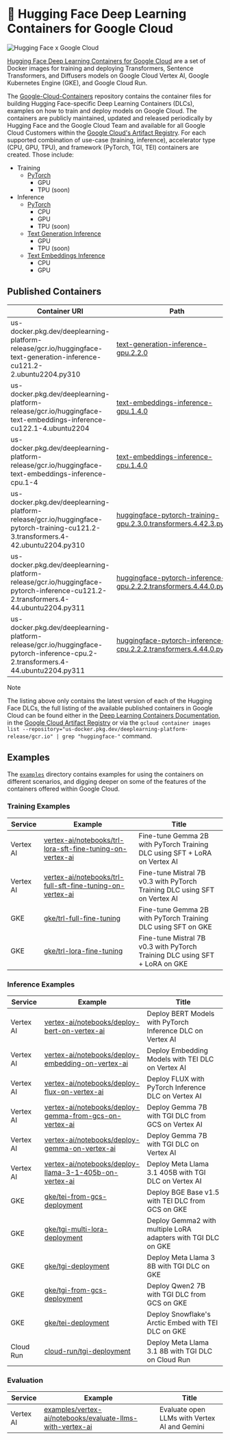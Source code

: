 # 🤗 Hugging Face Deep Learning Containers for Google Cloud

<img alt="Hugging Face x Google Cloud" src="https://huggingface.co/datasets/huggingface/documentation-images/resolve/main/google-cloud/thumbnail.png" />

[Hugging Face Deep Learning Containers for Google Cloud](https://cloud.google.com/deep-learning-containers/docs/choosing-container#hugging-face) are a set of Docker images for training and deploying Transformers, Sentence Transformers, and Diffusers models on Google Cloud Vertex AI, Google Kubernetes Engine (GKE), and Google Cloud Run.

The [Google-Cloud-Containers](https://github.com/huggingface/Google-Cloud-Containers/tree/main) repository contains the container files for building Hugging Face-specific Deep Learning Containers (DLCs), examples on how to train and deploy models on Google Cloud. The containers are publicly maintained, updated and released periodically by Hugging Face and the Google Cloud Team and available for all Google Cloud Customers within the [Google Cloud's Artifact Registry](https://cloud.google.com/deep-learning-containers/docs/choosing-container#hugging-face). For each supported combination of use-case (training, inference), accelerator type (CPU, GPU, TPU), and framework (PyTorch, TGI, TEI) containers are created. Those include:

- Training
  - [PyTorch](./containers/pytorch/training/README.md)
    - GPU
    - TPU (soon)
- Inference
  - [PyTorch](./containers/pytorch/inference/README.md)
    - CPU
    - GPU
    - TPU (soon)
  - [Text Generation Inference](./containers/tgi/README.md)
    - GPU
    - TPU (soon)
  - [Text Embeddings Inference](./containers/tei/README.md)
    - CPU
    - GPU

## Published Containers

| Container URI                                                                                                                     | Path                                                                                                                                               | Framework | Type      | Accelerator |
| --------------------------------------------------------------------------------------------------------------------------------- | -------------------------------------------------------------------------------------------------------------------------------------------------- | --------- | --------- | ----------- |
| us-docker.pkg.dev/deeplearning-platform-release/gcr.io/huggingface-text-generation-inference-cu121.2-2.ubuntu2204.py310           | [text-generation-inference-gpu.2.2.0](./containers/tgi/gpu/2.2.0/Dockerfile)                                                                       | TGI       | Inference | GPU         |
| us-docker.pkg.dev/deeplearning-platform-release/gcr.io/huggingface-text-embeddings-inference-cu122.1-4.ubuntu2204                 | [text-embeddings-inference-gpu.1.4.0](./containers/tei/gpu/1.4.0/Dockerfile)                                                                       | TEI       | Inference | GPU         |
| us-docker.pkg.dev/deeplearning-platform-release/gcr.io/huggingface-text-embeddings-inference-cpu.1-4                              | [text-embeddings-inference-cpu.1.4.0](./containers/tei/cpu/1.4.0/Dockerfile)                                                                       | TEI       | Inference | CPU         |
| us-docker.pkg.dev/deeplearning-platform-release/gcr.io/huggingface-pytorch-training-cu121.2-3.transformers.4-42.ubuntu2204.py310  | [huggingface-pytorch-training-gpu.2.3.0.transformers.4.42.3.py310](./containers/pytorch/training/gpu/2.3.0/transformers/4.42.3/py310/Dockerfile)   | PyTorch   | Training  | GPU         |
| us-docker.pkg.dev/deeplearning-platform-release/gcr.io/huggingface-pytorch-inference-cu121.2-2.transformers.4-44.ubuntu2204.py311 | [huggingface-pytorch-inference-gpu.2.2.2.transformers.4.44.0.py311](./containers/pytorch/inference/gpu/2.2.2/transformers/4.44.0/py311/Dockerfile) | PyTorch   | Inference | GPU         |
| us-docker.pkg.dev/deeplearning-platform-release/gcr.io/huggingface-pytorch-inference-cpu.2-2.transformers.4-44.ubuntu2204.py311   | [huggingface-pytorch-inference-cpu.2.2.2.transformers.4.44.0.py311](./containers/pytorch/inference/cpu/2.2.2/transformers/4.44.0/py311/Dockerfile) | PyTorch   | Inference | CPU         |

> [!NOTE]
> The listing above only contains the latest version of each of the Hugging Face DLCs, the full listing of the available published containers in Google Cloud can be found either in the [Deep Learning Containers Documentation](https://cloud.google.com/deep-learning-containers/docs/choosing-container#hugging-face), in the [Google Cloud Artifact Registry](https://console.cloud.google.com/artifacts/docker/deeplearning-platform-release/us/gcr.io) or via the `gcloud container images list --repository="us-docker.pkg.dev/deeplearning-platform-release/gcr.io" | grep "huggingface-"` command.

## Examples

The [`examples`](./examples) directory contains examples for using the containers on different scenarios, and digging deeper on some of the features of the containers offered within Google Cloud.

### Training Examples

| Service   | Example                                                                                                                           | Title                                                                       |
| --------- | --------------------------------------------------------------------------------------------------------------------------------- | --------------------------------------------------------------------------- |
| Vertex AI | [vertex-ai/notebooks/trl-lora-sft-fine-tuning-on-vertex-ai](./examples/vertex-ai/notebooks/trl-lora-sft-fine-tuning-on-vertex-ai) | Fine-tune Gemma 2B with PyTorch Training DLC using SFT + LoRA on Vertex AI  |
| Vertex AI | [vertex-ai/notebooks/trl-full-sft-fine-tuning-on-vertex-ai](./examples/vertex-ai/notebooks/trl-full-sft-fine-tuning-on-vertex-ai) | Fine-tune Mistral 7B v0.3 with PyTorch Training DLC using SFT on Vertex AI  |
| GKE       | [gke/trl-full-fine-tuning](./examples/gke/trl-full-fine-tuning)                                                                   | Fine-tune Gemma 2B with PyTorch Training DLC using SFT on GKE               |
| GKE       | [gke/trl-lora-fine-tuning](./examples/gke/trl-lora-fine-tuning)                                                                   | Fine-tune Mistral 7B v0.3 with PyTorch Training DLC using SFT + LoRA on GKE |

### Inference Examples

| Service   | Example                                                                                                                     | Title                                                         |
| --------- | --------------------------------------------------------------------------------------------------------------------------- | ------------------------------------------------------------- |
| Vertex AI | [vertex-ai/notebooks/deploy-bert-on-vertex-ai](./examples/vertex-ai/notebooks/deploy-bert-on-vertex-ai)                     | Deploy BERT Models with PyTorch Inference DLC on Vertex AI    |
| Vertex AI | [vertex-ai/notebooks/deploy-embedding-on-vertex-ai](./examples/vertex-ai/notebooks/deploy-embedding-on-vertex-ai)           | Deploy Embedding Models with TEI DLC on Vertex AI             |
| Vertex AI | [vertex-ai/notebooks/deploy-flux-on-vertex-ai](./examples/vertex-ai/notebooks/deploy-flux-on-vertex-ai)                     | Deploy FLUX with PyTorch Inference DLC on Vertex AI           |
| Vertex AI | [vertex-ai/notebooks/deploy-gemma-from-gcs-on-vertex-ai](./examples/vertex-ai/notebooks/deploy-gemma-from-gcs-on-vertex-ai) | Deploy Gemma 7B with TGI DLC from GCS on Vertex AI            |
| Vertex AI | [vertex-ai/notebooks/deploy-gemma-on-vertex-ai](./examples/vertex-ai/notebooks/deploy-gemma-on-vertex-ai)                   | Deploy Gemma 7B with TGI DLC on Vertex AI                     |
| Vertex AI | [vertex-ai/notebooks/deploy-llama-3-1-405b-on-vertex-ai](./examples/vertex-ai/notebooks/deploy-llama-3-1-405b-on-vertex-ai) | Deploy Meta Llama 3.1 405B with TGI DLC on Vertex AI          |
| GKE       | [gke/tei-from-gcs-deployment](./examples/gke/tei-from-gcs-deployment)                                                       | Deploy BGE Base v1.5 with TEI DLC from GCS on GKE             |
| GKE       | [gke/tgi-multi-lora-deployment](./examples/gke/tgi-multi-lora-deployment)                                                   | Deploy Gemma2 with multiple LoRA adapters with TGI DLC on GKE |
| GKE       | [gke/tgi-deployment](./examples/gke/tgi-deployment)                                                                         | Deploy Meta Llama 3 8B with TGI DLC on GKE                    |
| GKE       | [gke/tgi-from-gcs-deployment](./examples/gke/tgi-from-gcs-deployment)                                                       | Deploy Qwen2 7B with TGI DLC from GCS on GKE                  |
| GKE       | [gke/tei-deployment](./examples/gke/tei-deployment)                                                                         | Deploy Snowflake's Arctic Embed with TEI DLC on GKE           |
| Cloud Run | [cloud-run/tgi-deployment](./examples/cloud-run/tgi-deployment)                                                             | Deploy Meta Llama 3.1 8B with TGI DLC on Cloud Run            |

### Evaluation

| Service   | Example                                                                                                                  | Title                                        |
| --------- | ------------------------------------------------------------------------------------------------------------------------ | -------------------------------------------- |
| Vertex AI | [examples/vertex-ai/notebooks/evaluate-llms-with-vertex-ai](./examples/vertex-ai/notebooks/evaluate-llms-with-vertex-ai) | Evaluate open LLMs with Vertex AI and Gemini |

